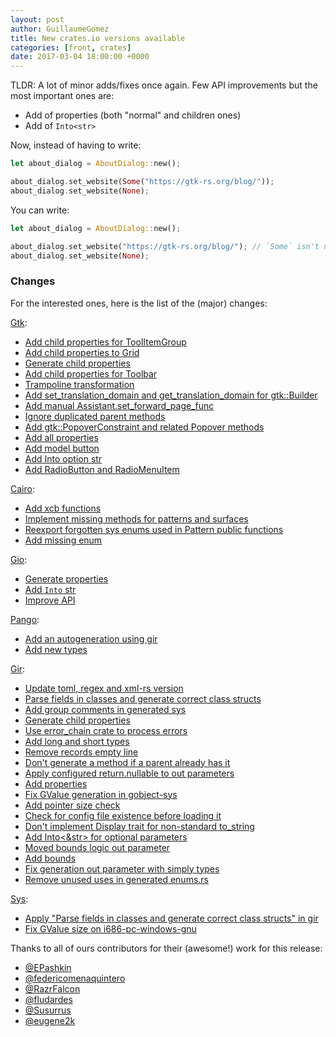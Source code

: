 ```yaml
---
layout: post
author: GuillaumeGomez
title: New crates.io versions available
categories: [front, crates]
date: 2017-03-04 18:00:00 +0000
---
```


TLDR: A lot of minor adds/fixes once again. Few API improvements but the most important ones are:

 * Add of properties (both "normal" and children ones)
 * Add of `Into<str>`

Now, instead of having to write:

```rust
let about_dialog = AboutDialog::new();

about_dialog.set_website(Some("https://gtk-rs.org/blog/"));
about_dialog.set_website(None);
```

You can write:

```rust
let about_dialog = AboutDialog::new();

about_dialog.set_website("https://gtk-rs.org/blog/"); // `Some` isn't need anymore
about_dialog.set_website(None);
```

### Changes

For the interested ones, here is the list of the (major) changes:

[Gtk](https://github.com/gtk-rs/gtk):

 * [Add child properties for ToolItemGroup](https://github.com/gtk-rs/gtk/pull/394)
 * [Add child properties to Grid](https://github.com/gtk-rs/gtk/pull/395)
 * [Generate child properties](https://github.com/gtk-rs/gtk/pull/416)
 * [Add child properties for Toolbar](https://github.com/gtk-rs/gtk/pull/399)
 * [Trampoline transformation](https://github.com/gtk-rs/gtk/pull/400)
 * [Add set_translation_domain and get_translation_domain for gtk::Builder](https://github.com/gtk-rs/gtk/pull/414)
 * [Add manual Assistant.set_forward_page_func](https://github.com/gtk-rs/gtk/pull/419)
 * [Ignore duplicated parent methods](https://github.com/gtk-rs/gtk/pull/425)
 * [Add gtk::PopoverConstraint and related Popover methods](https://github.com/gtk-rs/gtk/pull/427)
 * [Add all properties](https://github.com/gtk-rs/gtk/pull/428)
 * [Add model button](https://github.com/gtk-rs/gtk/pull/433)
 * [Add Into option str](https://github.com/gtk-rs/gtk/pull/447)
 * [Add RadioButton and RadioMenuItem](https://github.com/gtk-rs/gtk/pull/452)

[Cairo](https://github.com/gtk-rs/cairo):

 * [Add xcb functions](https://github.com/gtk-rs/cairo/pull/102)
 * [Implement missing methods for patterns and surfaces](https://github.com/gtk-rs/cairo/pull/103)
 * [Reexport forgotten sys enums used in Pattern public functions](https://github.com/gtk-rs/cairo/pull/106)
 * [Add missing enum](https://github.com/gtk-rs/cairo/pull/107)

[Gio](https://github.com/gtk-rs/gio):

 * [Generate properties](https://github.com/gtk-rs/gio/pull/13)
 * [Add `Into` str](https://github.com/gtk-rs/gio/pull/14)
 * [Improve API](https://github.com/gtk-rs/gio/pull/15)

[Pango](https://github.com/gtk-rs/pango):

 * [Add an autogeneration using gir](https://github.com/gtk-rs/pango/pull/54)
 * [Add new types](https://github.com/gtk-rs/pango/pull/55)

[Gir](https://github.com/gtk-rs/gir):

 * [Update toml, regex and xml-rs version](https://github.com/gtk-rs/gir/pull/320)
 * [Parse fields in classes and generate correct class structs](https://github.com/gtk-rs/gir/pull/297)
 * [Add group comments in generated sys](https://github.com/gtk-rs/gir/pull/298)
 * [Generate child properties](https://github.com/gtk-rs/gir/pull/299)
 * [Use error_chain crate to process errors](https://github.com/gtk-rs/gir/pull/300)
 * [Add long and short types](https://github.com/gtk-rs/gir/pull/302)
 * [Remove records empty line](https://github.com/gtk-rs/gir/pull/303)
 * [Don't generate a method if a parent already has it](https://github.com/gtk-rs/gir/pull/305)
 * [Apply configured return.nullable to out parameters](https://github.com/gtk-rs/gir/pull/307)
 * [Add properties](https://github.com/gtk-rs/gir/pull/308)
 * [Fix GValue generation in gobject-sys](https://github.com/gtk-rs/gir/pull/310)
 * [Add pointer size check](https://github.com/gtk-rs/gir/pull/311)
 * [Check for config file existence before loading it](https://github.com/gtk-rs/gir/pull/312)
 * [Don't implement Display trait for non-standard to_string](https://github.com/gtk-rs/gir/pull/313)
 * [Add Into<&str> for optional parameters](https://github.com/gtk-rs/gir/pull/314)
 * [Moved bounds logic out parameter](https://github.com/gtk-rs/gir/pull/316)
 * [Add bounds](https://github.com/gtk-rs/gir/pull/317)
 * [Fix generation out parameter with simply types](https://github.com/gtk-rs/gir/pull/318)
 * [Remove unused uses in generated enums.rs](https://github.com/gtk-rs/gir/pull/319)

[Sys](https://github.com/gtk-rs/sys):

 * [Apply "Parse fields in classes and generate correct class structs" in gir](https://github.com/gtk-rs/sys/pull/35)
 * [Fix GValue size on i686-pc-windows-gnu](https://github.com/gtk-rs/sys/pull/38)


Thanks to all of ours contributors for their (awesome!) work for this release:

 * [@EPashkin](https://github.com/EPashkin)
 * [@federicomenaquintero](https://github.com/federicomenaquintero)
 * [@RazrFalcon](https://github.com/RazrFalcon)
 * [@fludardes](https://github.com/fludardes)
 * [@Susurrus](https://github.com/Susurrus)
 * [@eugene2k](https://github.com/eugene2k)
